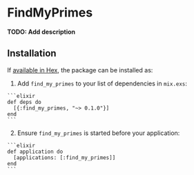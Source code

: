 # FindMyPrimes

**TODO: Add description**

## Installation

If [available in Hex](https://hex.pm/docs/publish), the package can be installed as:

  1. Add `find_my_primes` to your list of dependencies in `mix.exs`:

    ```elixir
    def deps do
      [{:find_my_primes, "~> 0.1.0"}]
    end
    ```

  2. Ensure `find_my_primes` is started before your application:

    ```elixir
    def application do
      [applications: [:find_my_primes]]
    end
    ```

